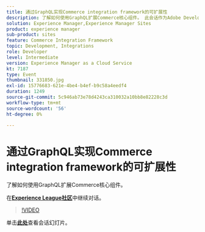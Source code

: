 ```yaml
---
title: 通过GraphQL实现Commerce integration framework的可扩展性
description: 了解如何使用GraphQL扩展Commerce核心组件。 此会话作为Adobe Developers Live内容活动的一部分提供。
solution: Experience Manager,Experience Manager Sites
product: experience manager
sub-product: sites
feature: Commerce Integration Framework
topic: Development, Integrations
role: Developer
level: Intermediate
version: Experience Manager as a Cloud Service
kt: 7187
type: Event
thumbnail: 331850.jpg
exl-id: 15776683-621e-4be4-b4ef-b9c58a4eedf4
duration: 1249
source-git-commit: 5c946ab73e78d4243ca310032a10bb8e82228c3d
workflow-type: tm+mt
source-wordcount: '56'
ht-degree: 0%

---
```


# 通过GraphQL实现Commerce integration framework的可扩展性

了解如何使用GraphQL扩展Commerce核心组件。

在&#x200B;**[Experience League社区](https://adobe.ly/36Yd3v6)**&#x200B;中继续对话。

>[!VIDEO](https://video.tv.adobe.com/v/331850/?quality=12&learn=on&hidetitle=true)

单击&#x200B;**[此处](/help/adobe-developers-live/assets/cif-extensibility-graphql.pdf)**&#x200B;查看会话幻灯片。
